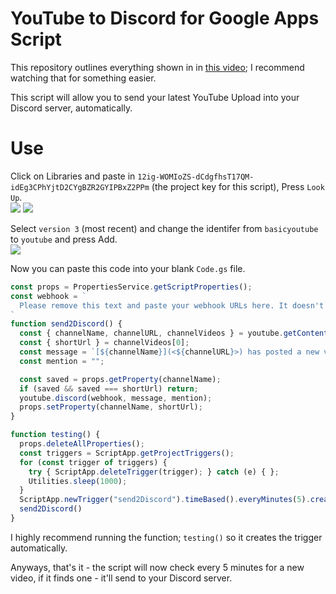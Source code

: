 # YouTube to Discord for Google Apps Script

This repository outlines everything shown in in [this video](https://youtu.be/iAuCrbEFCfg); I recommend watching that for something easier.

This script will allow you to send your latest YouTube Upload into your Discord server, automatically.

# Use

Click on Libraries and paste in `12ig-WOMIoZS-dCdgfhsT17QM-idEg3CPhYjtD2CYgBZR2GYIPBxZ2PPm` (the project key for this script), Press `Look Up`.<br>
<img src="https://github.com/danielytuk/youtube-to-discord/blob/main/images/1-libraries.png?raw=true">
<img src="https://github.com/danielytuk/youtube-to-discord/blob/main/images/2-add-library.png?raw=true"><br>

Select `version 3` (most recent) and change the identifer from `basicyoutube` to `youtube` and press Add.<br>
<img src="https://github.com/danielytuk/youtube-to-discord/blob/main/images/3-version-library.png?raw=true"><br>

Now you can paste this code into your blank `Code.gs` file.

```javascript
const props = PropertiesService.getScriptProperties();
const webhook = `
  Please remove this text and paste your webhook URLs here. It doesn't matter if you leave blank lines.
`
function send2Discord() {
  const { channelName, channelURL, channelVideos } = youtube.getContent('PASTE_YOUTUBE_CHANNEL_ID_HERE', 1);
  const { shortUrl } = channelVideos[0];
  const message = `[${channelName}](<${channelURL}>) has posted a new video.\n${shortUrl}`;
  const mention = "";

  const saved = props.getProperty(channelName);
  if (saved && saved === shortUrl) return;
  youtube.discord(webhook, message, mention);
  props.setProperty(channelName, shortUrl);
}

function testing() {
  props.deleteAllProperties();
  const triggers = ScriptApp.getProjectTriggers();
  for (const trigger of triggers) {
    try { ScriptApp.deleteTrigger(trigger); } catch (e) { };
    Utilities.sleep(1000);
  }
  ScriptApp.newTrigger("send2Discord").timeBased().everyMinutes(5).create();
  send2Discord()
}
```

I highly recommend running the function; `testing()` so it creates the trigger automatically.

Anyways, that's it - the script will now check every 5 minutes for a new video, if it finds one - it'll send to your Discord server.
